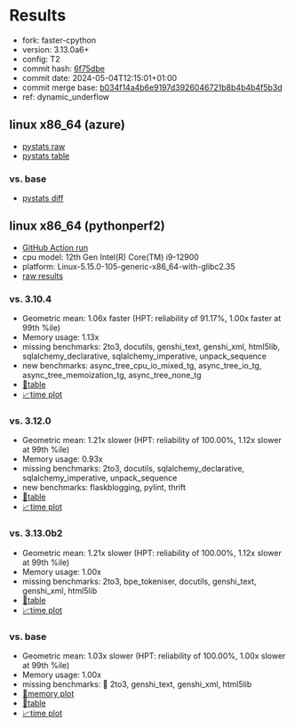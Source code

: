 # Results

- fork: faster-cpython
- version: 3.13.0a6+
- config: T2
- commit hash: [6f75dbe](https://github.com/faster%2dcpython/cpython/commit/6f75dbe)
- commit date: 2024-05-04T12:15:01+01:00
- commit merge base: [b034f14a4b6e9197d3926046721b8b4b4b4f5b3d](https://github.com/faster%2dcpython/cpython/commit/b034f14a4b6e9197d3926046721b8b4b4b4f5b3d)
- ref: dynamic_underflow

## linux x86_64 (azure)

- [pystats raw](bm-20240504-azure-x86_64-faster%252dcpython-dynamic_underflow-3.13.0a6%2B-6f75dbe-pystats.json)
- [pystats table](bm-20240504-azure-x86_64-faster%252dcpython-dynamic_underflow-3.13.0a6%2B-6f75dbe-pystats.md)

### vs. base

- [pystats diff](bm-20240504-azure-x86_64-faster%252dcpython-dynamic_underflow-3.13.0a6%2B-6f75dbe-pystats-vs-base.md)

## linux x86_64 (pythonperf2)

- [GitHub Action run](https://github.com/faster-cpython/benchmarking/actions/runs/8950109465)
- cpu model: 12th Gen Intel(R) Core(TM) i9-12900
- platform: Linux-5.15.0-105-generic-x86_64-with-glibc2.35
- [raw results](bm-20240504-pythonperf2-x86_64-faster%252dcpython-dynamic_underflow-3.13.0a6%2B-6f75dbe.json)

### vs. 3.10.4

- Geometric mean: 1.06x faster (HPT: reliability of 91.17%, 1.00x faster at 99th %ile)
- Memory usage: 1.13x
- missing benchmarks: 2to3, docutils, genshi_text, genshi_xml, html5lib, sqlalchemy_declarative, sqlalchemy_imperative, unpack_sequence
- new benchmarks: async_tree_cpu_io_mixed_tg, async_tree_io_tg, async_tree_memoization_tg, async_tree_none_tg
- [📄table](bm-20240504-pythonperf2-x86_64-faster%252dcpython-dynamic_underflow-3.13.0a6%2B-6f75dbe-vs-3.10.4.md)
- [📈time plot](bm-20240504-pythonperf2-x86_64-faster%252dcpython-dynamic_underflow-3.13.0a6%2B-6f75dbe-vs-3.10.4.svg)

### vs. 3.12.0

- Geometric mean: 1.21x slower (HPT: reliability of 100.00%, 1.12x slower at 99th %ile)
- Memory usage: 0.93x
- missing benchmarks: 2to3, docutils, sqlalchemy_declarative, sqlalchemy_imperative, unpack_sequence
- new benchmarks: flaskblogging, pylint, thrift
- [📄table](bm-20240504-pythonperf2-x86_64-faster%252dcpython-dynamic_underflow-3.13.0a6%2B-6f75dbe-vs-3.12.0.md)
- [📈time plot](bm-20240504-pythonperf2-x86_64-faster%252dcpython-dynamic_underflow-3.13.0a6%2B-6f75dbe-vs-3.12.0.svg)

### vs. 3.13.0b2

- Geometric mean: 1.21x slower (HPT: reliability of 100.00%, 1.12x slower at 99th %ile)
- Memory usage: 1.00x
- missing benchmarks: 2to3, bpe_tokeniser, docutils, genshi_text, genshi_xml, html5lib
- [📄table](bm-20240504-pythonperf2-x86_64-faster%252dcpython-dynamic_underflow-3.13.0a6%2B-6f75dbe-vs-3.13.0b2.md)
- [📈time plot](bm-20240504-pythonperf2-x86_64-faster%252dcpython-dynamic_underflow-3.13.0a6%2B-6f75dbe-vs-3.13.0b2.svg)

### vs. base

- Geometric mean: 1.03x slower (HPT: reliability of 100.00%, 1.00x slower at 99th %ile)
- Memory usage: 1.00x
- missing benchmarks: 🔴 2to3, genshi_text, genshi_xml, html5lib
- [🧠memory plot](bm-20240504-pythonperf2-x86_64-faster%252dcpython-dynamic_underflow-3.13.0a6%2B-6f75dbe-vs-base-mem.svg)
- [📄table](bm-20240504-pythonperf2-x86_64-faster%252dcpython-dynamic_underflow-3.13.0a6%2B-6f75dbe-vs-base.md)
- [📈time plot](bm-20240504-pythonperf2-x86_64-faster%252dcpython-dynamic_underflow-3.13.0a6%2B-6f75dbe-vs-base.svg)

